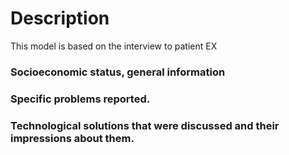 # Description
This model is based on the interview to patient EX

### Socioeconomic status, general information

### Specific problems reported.

### Technological solutions that were discussed and their impressions about them.

